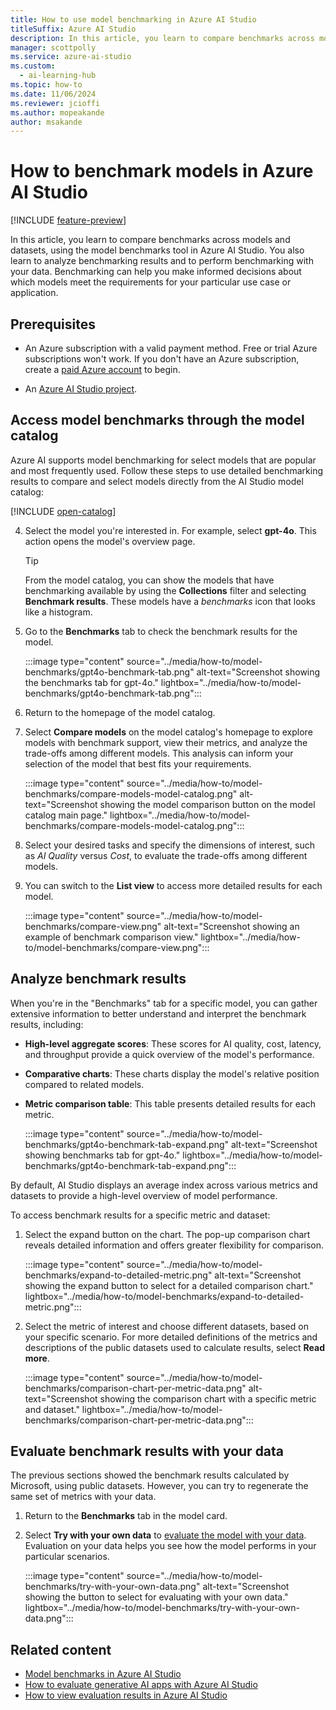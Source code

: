 ```yaml
---
title: How to use model benchmarking in Azure AI Studio
titleSuffix: Azure AI Studio
description: In this article, you learn to compare benchmarks across models and datasets, using the model benchmarks tool in Azure AI Studio.
manager: scottpolly
ms.service: azure-ai-studio
ms.custom:
  - ai-learning-hub
ms.topic: how-to
ms.date: 11/06/2024
ms.reviewer: jcioffi
ms.author: mopeakande
author: msakande
---
```


# How to benchmark models in Azure AI Studio

[!INCLUDE [feature-preview](../includes/feature-preview.md)]

In this article, you learn to compare benchmarks across models and datasets, using the model benchmarks tool in Azure AI Studio. You also learn to analyze benchmarking results and to perform benchmarking with your data. Benchmarking can help you make informed decisions about which models meet the requirements for your particular use case or application.

## Prerequisites

- An Azure subscription with a valid payment method. Free or trial Azure subscriptions won't work. If you don't have an Azure subscription, create a [paid Azure account](https://azure.microsoft.com/pricing/purchase-options/pay-as-you-go) to begin.

- An [Azure AI Studio project](create-projects.md).

## Access model benchmarks through the model catalog

Azure AI supports model benchmarking for select models that are popular and most frequently used. Follow these steps to use detailed benchmarking results to compare and select models directly from the AI Studio model catalog:

[!INCLUDE [open-catalog](../includes/open-catalog.md)]

4. Select the model you're interested in. For example, select **gpt-4o**. This action opens the model's overview page.

    > [!TIP]
    > From the model catalog, you can show the models that have benchmarking available by using the **Collections** filter and selecting **Benchmark results**. These models have a _benchmarks_ icon that looks like a histogram.

1. Go to the **Benchmarks** tab to check the benchmark results for the model.
  
    :::image type="content" source="../media/how-to/model-benchmarks/gpt4o-benchmark-tab.png" alt-text="Screenshot showing the  benchmarks tab for gpt-4o." lightbox="../media/how-to/model-benchmarks/gpt4o-benchmark-tab.png":::

1. Return to the homepage of the model catalog.
1. Select **Compare models** on the model catalog's homepage to explore models with benchmark support, view their metrics, and analyze the trade-offs among different models. This analysis can inform your selection of the model that best fits your requirements.

    :::image type="content" source="../media/how-to/model-benchmarks/compare-models-model-catalog.png" alt-text="Screenshot showing the model comparison button on the model catalog main page." lightbox="../media/how-to/model-benchmarks/compare-models-model-catalog.png":::

1. Select your desired tasks and specify the dimensions of interest, such as _AI Quality_ versus _Cost_, to evaluate the trade-offs among different models.
1. You can switch to the **List view** to access more detailed results for each model.

    :::image type="content" source="../media/how-to/model-benchmarks/compare-view.png" alt-text="Screenshot showing an example of benchmark comparison view." lightbox="../media/how-to/model-benchmarks/compare-view.png":::

## Analyze benchmark results

When you're in the "Benchmarks" tab for a specific model, you can gather extensive information to better understand and interpret the benchmark results, including:

- **High-level aggregate scores**: These scores for AI quality, cost, latency, and throughput provide a quick overview of the model's performance.
- **Comparative charts**: These charts display the model's relative position compared to related models.
- **Metric comparison table**: This table presents detailed results for each metric.

    :::image type="content" source="../media/how-to/model-benchmarks/gpt4o-benchmark-tab-expand.png" alt-text="Screenshot showing benchmarks tab for gpt-4o." lightbox="../media/how-to/model-benchmarks/gpt4o-benchmark-tab-expand.png":::

By default, AI Studio displays an average index across various metrics and datasets to provide a high-level overview of model performance.

To access benchmark results for a specific metric and dataset:

1. Select the expand button on the chart. The pop-up comparison chart reveals detailed information and offers greater flexibility for comparison.

    :::image type="content" source="../media/how-to/model-benchmarks/expand-to-detailed-metric.png" alt-text="Screenshot showing the expand button to select for a detailed comparison chart." lightbox="../media/how-to/model-benchmarks/expand-to-detailed-metric.png":::

1. Select the metric of interest and choose different datasets, based on your specific scenario. For more detailed definitions of the metrics and descriptions of the public datasets used to calculate results, select **Read more**.

    :::image type="content" source="../media/how-to/model-benchmarks/comparison-chart-per-metric-data.png" alt-text="Screenshot showing the comparison chart with a specific metric and dataset." lightbox="../media/how-to/model-benchmarks/comparison-chart-per-metric-data.png":::


## Evaluate benchmark results with your data

The previous sections showed the benchmark results calculated by Microsoft, using public datasets. However, you can try to regenerate the same set of metrics with your data.

1. Return to the **Benchmarks** tab in the model card.
1. Select **Try with your own data** to [evaluate the model with your data](evaluate-generative-ai-app.md#model-and-prompt-evaluation). Evaluation on your data helps you see how the model performs in your particular scenarios.

    :::image type="content" source="../media/how-to/model-benchmarks/try-with-your-own-data.png" alt-text="Screenshot showing the button to select for evaluating with your own data." lightbox="../media/how-to/model-benchmarks/try-with-your-own-data.png":::

## Related content

- [Model benchmarks in Azure AI Studio](../concepts/model-benchmarks.md)
- [How to evaluate generative AI apps with Azure AI Studio](evaluate-generative-ai-app.md)
- [How to view evaluation results in Azure AI Studio](evaluate-results.md)
